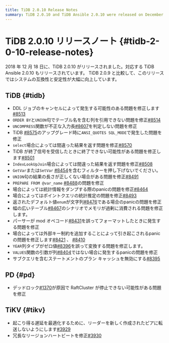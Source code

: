 ```yaml
---
title: TiDB 2.0.10 Release Notes
summary: TiDB 2.0.10 and TiDB Ansible 2.0.10 were released on December 18, 2018. The release includes improvements in system compatibility and stability. Fixes include issues with DDL jobs, ORDER BY and UNION clauses, UNCOMPRESS function, ANSI_QUOTES SQL_MODE, select results, and more. PD fixes a possible RaftCluster deadlock issue, while TiKV optimizes leader transfer and fixes redundant Region heartbeats.
---
```


# TiDB 2.0.10 リリースノート {#tidb-2-0-10-release-notes}

2018 年 12 月 18 日に、TiDB 2.0.10 がリリースされました。対応する TiDB Ansible 2.0.10 もリリースされています。 TiDB 2.0.9 と比較して、このリリースではシステムの互換性と安定性が大幅に向上しています。

## TiDB {#tidb}

-   DDL ジョブのキャンセルによって発生する可能性のある問題を修正します[#8513](https://github.com/pingcap/tidb/pull/8513)
-   `ORDER BY`と`UNION`句でテーブル名を含む列を引用できない問題を修正[#8514](https://github.com/pingcap/tidb/pull/8514)
-   `UNCOMPRESS`関数が不正な入力長[#8607](https://github.com/pingcap/tidb/pull/8607)を判定しない問題を修正
-   TiDB [#8575](https://github.com/pingcap/tidb/pull/8575)のアップグレード時に`ANSI_QUOTES SQL_MODE`で発生した問題を修正
-   `select`場合によっては間違った結果を返す問題を修正[#8570](https://github.com/pingcap/tidb/pull/8570)
-   TiDB が終了信号を受信したときに終了できない可能性がある問題を修正します[#8501](https://github.com/pingcap/tidb/pull/8501)
-   `IndexLookUpJoin`場合によっては間違った結果を返す問題を修正[#8508](https://github.com/pingcap/tidb/pull/8508)
-   `GetVar`または`SetVar` [#8454](https://github.com/pingcap/tidb/pull/8454)を含むフィルターを押し下げないでください。
-   `UNION`句の結果の長さが正しくない場合がある問題を修正[#8491](https://github.com/pingcap/tidb/pull/8491)
-   `PREPARE FROM @var_name` [#8488](https://github.com/pingcap/tidb/pull/8488)の問題を修正
-   場合によっては統計情報をダンプする際のpanicの問題を修正[#8464](https://github.com/pingcap/tidb/pull/8464)
-   場合によってはポイントクエリの統計推定の問題を修正[#8493](https://github.com/pingcap/tidb/pull/8493)
-   返されたデフォルト値`enum`が文字列[#8476](https://github.com/pingcap/tidb/pull/8476)である場合のpanicの問題を修正
-   幅の広いテーブル[#8467](https://github.com/pingcap/tidb/pull/8467)のシナリオでメモリが過剰に消費される問題を修正します。
-   パーサーが mod オペコード[#8431](https://github.com/pingcap/tidb/pull/8431)を誤ってフォーマットしたときに発生する問題を修正
-   場合によっては外部キー制約を追加することによって引き起こされるpanicの問題を修正します[#8421](https://github.com/pingcap/tidb/pull/8421) 、 [#8410](https://github.com/pingcap/tidb/pull/8410)
-   `YEAR`列タイプがゼロ値[#8396](https://github.com/pingcap/tidb/pull/8396)を誤って変換する問題を修正します。
-   `VALUES`関数の引数が列[#8404](https://github.com/pingcap/tidb/pull/8404)ではない場合に発生するpanicの問題を修正
-   サブクエリを含むステートメントのプラン キャッシュを無効にする[#8395](https://github.com/pingcap/tidb/pull/8395)

## PD {#pd}

-   デッドロック[#1370](https://github.com/pingcap/pd/pull/1370)が原因で RaftCluster が停止できない可能性がある問題を修正

## TiKV {#tikv}

-   起こり得る遅延を最適化するために、リーダーを新しく作成されたピアに転送しないようにします[#3929](https://github.com/tikv/tikv/pull/3929)
-   冗長なリージョンハートビートを修正[#3930](https://github.com/tikv/tikv/pull/3930)
